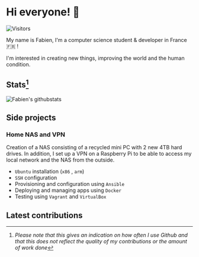# Hi everyone! 👋

![Visitors](https://komarev.com/ghpvc/?username=Fabien-jrt&color=85CCFD)

My name is Fabien, I'm a computer science student & developer in France 🇫🇷 !

I'm interested in creating new things, improving the world and the human condition.

## Stats[^stats]

![Fabien's githubstats](https://github-readme-stats.vercel.app/api?username=Fabien-jrt&count_private=true&include_all_commits=true&show_icons=true&theme=dark&bg_color=3B4252&title_color=85CCFD&text_color=E5E5E5&icon_color=FFF96B&hide_border=true)

## Side projects

### Home NAS and VPN

Creation of a NAS consisting of a recycled mini PC with 2 new 4TB hard drives. In addition, I set up a VPN on a Raspberry Pi to be able to access my local network and the NAS from the outside.

- `Ubuntu` installation (`x86` , `arm`)
- `SSH` configuration
- Provisioning and configuration using `Ansible`
- Deploying and managing apps using `Docker`
- Testing using `Vagrant` and `VirtualBox`

## Latest contributions

<!--START_SECTION:activity-->

<!--END_SECTION:activity-->


[^stats]: *Please note that this gives an indication on how often I use Github and that this does not reflect the quality of my contributions or the amount of work done*
